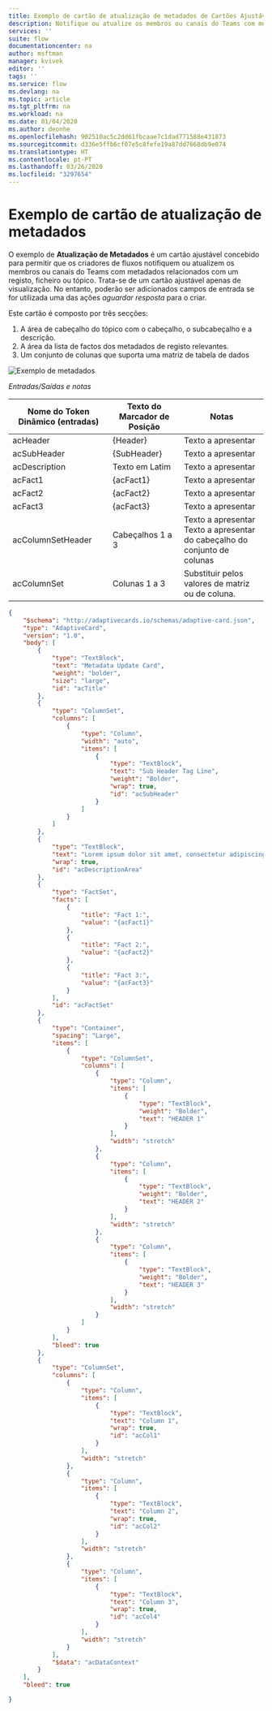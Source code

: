 ```yaml
---
title: Exemplo de cartão de atualização de metadados de Cartões Ajustáveis | Microsoft Docs
description: Notifique ou atualize os membros ou canais do Teams com metadados relacionados com um registo, ficheiro ou tópico.
services: ''
suite: flow
documentationcenter: na
author: msftman
manager: kvivek
editor: ''
tags: ''
ms.service: flow
ms.devlang: na
ms.topic: article
ms.tgt_pltfrm: na
ms.workload: na
ms.date: 01/04/2020
ms.author: deonhe
ms.openlocfilehash: 902510ac5c2dd61fbcaae7c1dad771588e431873
ms.sourcegitcommit: d336e5ffb6cf07e5c8fefe19a87dd7668db9e074
ms.translationtype: HT
ms.contentlocale: pt-PT
ms.lasthandoff: 03/26/2020
ms.locfileid: "3297654"
---
```

# <a name="metadata-update-card-sample"></a>Exemplo de cartão de atualização de metadados

O exemplo de **Atualização de Metadados** é um cartão ajustável concebido para permitir que os criadores de fluxos notifiquem ou atualizem os membros ou canais do Teams com metadados relacionados com um registo, ficheiro ou tópico. Trata-se de um cartão ajustável apenas de visualização. No entanto, poderão ser adicionados campos de entrada se for utilizada uma das ações *aguardar resposta* para o criar.

Este cartão é composto por três secções:

1. A área de cabeçalho do tópico com o cabeçalho, o subcabeçalho e a descrição.
1. A área da lista de factos dos metadados de registo relevantes.
1.  Um conjunto de colunas que suporta uma matriz de tabela de dados

![Exemplo de metadados](media/adaptive-cards/metadata-sample.png) 


*Entradas/Saídas e notas*

| Nome do Token Dinâmico (entradas) | Texto do Marcador de Posição    | Notas                                     |
|-----------------------------|---------------------|--------------------------------------------|
| acHeader                    | {Header}            | Texto a apresentar                               |
| acSubHeader                 | {SubHeader}         | Texto a apresentar                               |
| acDescription               | Texto em Latim          | Texto a apresentar                               |
| acFact1                     | {acFact1}           | Texto a apresentar                               |
| acFact2                     | {acFact2}           | Texto a apresentar                               |
| acFact3                     | {acFact3}           | Texto a apresentar                               |
| acColumnSetHeader           | Cabeçalhos 1 a 3 | Texto a apresentar <br>  Texto a apresentar do cabeçalho do conjunto de colunas                               |
| acColumnSet                 | Colunas 1 a 3 | Substituir pelos valores de matriz ou de coluna.       |


``` json
{
    "$schema": "http://adaptivecards.io/schemas/adaptive-card.json",
    "type": "AdaptiveCard",
    "version": "1.0",
    "body": [
        {
            "type": "TextBlock",
            "text": "Metadata Update Card",
            "weight": "bolder",
            "size": "large",
            "id": "acTitle"
        },
        {
            "type": "ColumnSet",
            "columns": [
                {
                    "type": "Column",
                    "width": "auto",
                    "items": [
                        {
                            "type": "TextBlock",
                            "text": "Sub Header Tag Line",
                            "weight": "Bolder",
                            "wrap": true,
                            "id": "acSubHeader"
                        }
                    ]
                }
            ]
        },
        {
            "type": "TextBlock",
            "text": "Lorem ipsum dolor sit amet, consectetur adipiscing elit. In condimentum leo lorem, at facilisis augue hendrerit eget. Praesent ut malesuada ipsum. Vivamus semper faucibus felis quis sagittis. Nunc pellentesque metus at nunc gravida, vitae volutpat sapien vehicula. Nulla lorem nibh, porttitor vel semper ut, ornare nec erat.",
            "wrap": true,
            "id": "acDescriptionArea"
        },
        {
            "type": "FactSet",
            "facts": [
                {
                    "title": "Fact 1:",
                    "value": "{acFact1}"
                },
                {
                    "title": "Fact 2:",
                    "value": "{acFact2}"
                },
                {
                    "title": "Fact 3:",
                    "value": "{acFact3}"
                }
            ],
            "id": "acFactSet"
        },
        {
            "type": "Container",
            "spacing": "Large",
            "items": [
                {
                    "type": "ColumnSet",
                    "columns": [
                        {
                            "type": "Column",
                            "items": [
                                {
                                    "type": "TextBlock",
                                    "weight": "Bolder",
                                    "text": "HEADER 1"
                                }
                            ],
                            "width": "stretch"
                        },
                        {
                            "type": "Column",
                            "items": [
                                {
                                    "type": "TextBlock",
                                    "weight": "Bolder",
                                    "text": "HEADER 2"
                                }
                            ],
                            "width": "stretch"
                        },
                        {
                            "type": "Column",
                            "items": [
                                {
                                    "type": "TextBlock",
                                    "weight": "Bolder",
                                    "text": "HEADER 3"
                                }
                            ],
                            "width": "stretch"
                        }
                    ]
                }
            ],
            "bleed": true
        },
        {
            "type": "ColumnSet",
            "columns": [
                {
                    "type": "Column",
                    "items": [
                        {
                            "type": "TextBlock",
                            "text": "Column 1",
                            "wrap": true,
                            "id": "acCol1"
                        }
                    ],
                    "width": "stretch"
                },
                {
                    "type": "Column",
                    "items": [
                        {
                            "type": "TextBlock",
                            "text": "Column 2",
                            "wrap": true,
                            "id": "acCol2"
                        }
                    ],
                    "width": "stretch"
                },
                {
                    "type": "Column",
                    "items": [
                        {
                            "type": "TextBlock",
                            "text": "Column 3",
                            "wrap": true,
                            "id": "acCol4"
                        }
                    ],
                    "width": "stretch"
                }
            ],
            "$data": "acDataContext"
        }
    ],
    "bleed": true

}
```

